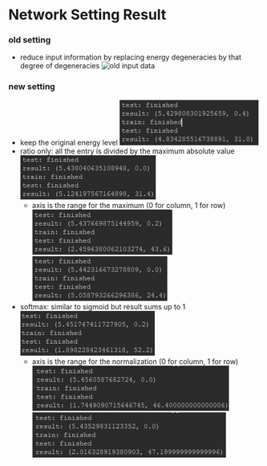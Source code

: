 # Network Setting Result
### old setting
- reduce input information by replacing energy degeneracies by that degree of degeneracies
![old input data](old_input_data)

### new setting
- keep the original energy level
![new input data](old_input_data.png)
- ratio only: all the entry is divided by the maximum absolute value
![new input data ratio only](new_input_data_ratio-only(all).png)
	- axis is the range for the maximum (0 for column, 1 for row)
	![new input data ratio only](new_input_data_ratio-only(axis=0).png)
	![new input data ratio only](new_input_data_ratio-only(axis=1).png)
- softmax: similar to sigmoid but result sums up to 1
![new input data softmax](new_input_data_softmax(all).png)
	- axis is the range for the normalization (0 for column, 1 for row)
	![new input data softmax](new_input_data_softmax(axis=0).png)
	![new input data softmax](new_input_data_softmax(axis=1).png)
